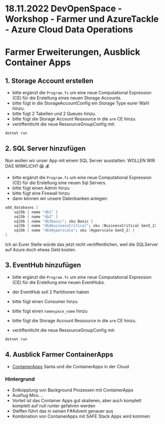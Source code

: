 # 18.11.2022 DevOpenSpace - Workshop - Farmer und AzureTackle - Azure Cloud Data Operations

# Farmer Erweiterungen, Ausblick Container Apps

## 1. Storage Account erstellen

- bitte ergänzt die `Program.fs` um eine neue Computational Expression (CE) für die Erstellung eines neuen Storage Accounts.
- bitte fügt in die StorageAccountConfig ein Storage Type eurer Wahl hinzu.
- bitte fügt 2 Tabellen und 2 Queues hinzu.
- bitte fügt die Storage Account Ressource in die `arm` CE hinzu.
- veröffentlicht die neue RessourceGroupConfig mit:

```bash
dotnet run
```

## 2. SQL Server hinzufügen

Nun wollen wir unser App mit einem SQL Server ausstatten.
WOLLEN WIR DAS WIRKLICH?
:scream:
:moneybag:

- bitte ergänzt die `Program.fs` um eine neue Computational Expression (CE) für die Erstellung eine neuen Sql Servers.
- bitte fügt einen Admin hinzu
- bitte fügt eine Firewall hinzu
- dann können wir unsere Datenbanken anlegen:

```fs
add_databases [
    sqlDb { name "db1" }
    sqlDb { name "db2" }
    sqlDb { name "db3basic"; sku Basic }
    sqlDb { name "db4businessCritical"; sku (BusinessCritical Gen5_2) }
    sqlDb { name "db5Hyperscale"; sku (Hyperscale Gen5_2) }
]
```

Ich an Eurer Stelle würde das jetzt nicht veröffentlichen, weil die SQLServer auf Azure doch etwas Geld kosten.

## 3. EventHub hinzufügen

- bitte ergänzt die `Program.fs` um eine neue Computational Expression (CE) für die Erstellung eine neuen EventHubs.
- der EventHub soll 2 Partitionen haben
- bitte fügt einen Consumer hinzu
- bitte fügt einen `namespace_name` hinzu
- bitte fügt die Storage Account Ressource in die `arm` CE hinzu.

- veröffentlicht die neue RessourceGroupConfig mit:

```bash
dotnet run
```

## 4. Ausblick Farmer ContainerApps

* [ContainerApps](http://www.navision-blog.de/blog/2021/12/06/santa-and-the-container-apps-in-the-cloud/) Santa und die ContainerApps in der Cloud

### Hintergrund
- Entkopplung von Background Prozessen mit ContainerApps
- Ausflug Miro....
- Vorteil ist das Container Apps gut skalieren, aber auch komplett komplett auf null runter gefahren werden
- Steffen führt das in seinen F#Advent genauer aus
- Kombination von ContainerApps mit SAFE Stack Apps wird kommen